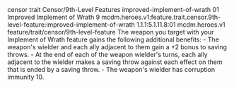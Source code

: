 <ability>
  <metadata>
    <class>censor</class>
    <feature_type>trait</feature_type>
    <file_dpath>Censor/9th-Level Features</file_dpath>
    <item_id>improved-implement-of-wrath</item_id>
    <item_index>01</item_index>
    <item_name>Improved Implement of Wrath</item_name>
    <level>9</level>
    <scc>mcdm.heroes.v1:feature.trait.censor.9th-level-feature:improved-implement-of-wrath</scc>
    <scdc>1.1.1:5.1.11.8:01</scdc>
    <source>mcdm.heroes.v1</source>
    <type>feature/trait/censor/9th-level-feature</type>
  </metadata>
  <effects>
    <effect type="mundane">The weapon you target with your Implement of Wrath feature gains the following additional benefits:
- The weapon&apos;s wielder and each ally adjacent to them gain a +2 bonus to saving throws.
- At the end of each of the weapon wielder&apos;s turns, each ally adjacent to the wielder makes a saving throw against each effect on them that is ended by a saving throw.
- The weapon&apos;s wielder has corruption immunity 10.</effect>
  </effects>
</ability>

